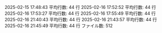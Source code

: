 2025-02-15 17:48:43 平均行数: 44 行
2025-02-16 17:52:52 平均行数: 44 行
2025-02-16 17:53:27 平均行数: 44 行
2025-02-16 17:55:49 平均行数: 44 行
2025-02-16 21:40:43 平均行数: 44 行
2025-02-16 21:43:57 平均行数: 44 行
2025-02-16 21:45:49 平均行数: 44 行	ファイル数: 512
